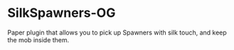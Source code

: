 # SilkSpawners-OG
Paper plugin that allows you to pick up Spawners with silk touch, and keep the mob inside them.
